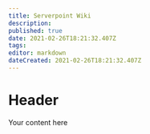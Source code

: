 ```yaml
---
title: Serverpoint Wiki
description: 
published: true
date: 2021-02-26T18:21:32.407Z
tags: 
editor: markdown
dateCreated: 2021-02-26T18:21:32.407Z
---
```


# Header
Your content here